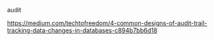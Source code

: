 
audit

https://medium.com/techtofreedom/4-common-designs-of-audit-trail-tracking-data-changes-in-databases-c894b7bb6d18
